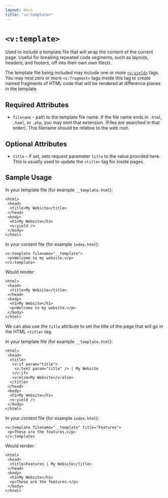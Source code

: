 ```yaml
---
layout: docs
title: "<v:template>"
---
```


# `<v:template>`

Used to include a template file that will wrap the content of the
current page. Useful for breaking repeated code segments, such as
layouts, headers, and footers, off into their own own file(s).

The template file being included may include one or more
[`<v:yield>`](#v_yield) tags. You may nest zero or more `<v:fragment>`
tags inside this tag to create named fragments of HTML code that will be
rendered at difference places in the template.

## Required Attributes

-   `filename` - path to the template file name. If the file name ends
    in `.html`, `.haml`, or `.php`, you may omit that extension. (Files
    are searched in that order). This filename should be relative to the
    web root.

## Optional Attributes

-   `title` - if set, sets request parameter `title` to the value
    provided here. This is usually used to update the `<title>` tag for
    inside pages.

## Sample Usage

In your template file (for example `__template.html`):

    <html>
     <head>
      <title>My Website</title>
     </head>
     <body>
      <h1>My Website</h1>
      <v:yield />
     </body>
    </html>

In your content file (for example `index.html`):

    <v:template filename="__template">
     <p>Welcome to my website.</p>
    </v:template>

Would render:

    <html>
     <head>
      <title>My Website</title>
     </head>
     <body>
      <h1>My Website</h1>
      <p>Welcome to my website.</p>
     </body>
    </html>

We can also use the `title` attribute to set the title of the page that
will go in the HTML `<title>` tag.

In your template file (for example `__template.html`):

    <html>
     <head>
      <title>
       <v:if param="title">
        <v:text param="title" /> | My Website
       </v:if>
       <v:else>My Website</v:else>
      </title>
     </head>
     <body>
      <h1>My Website</h1>
      <v:yield />
     </body>
    </html>

In your content file (for example `index.html`):

    <v:template filename="__template" title="Features">
     <p>These are the features.</p>
    </v:template>

Would render:

    <html>
     <head>
      <title>Features | My Website</title>
     </head>
     <body>
      <h1>My Website</h1>
      <p>These are the features.</p>
     </body>
    </html>
